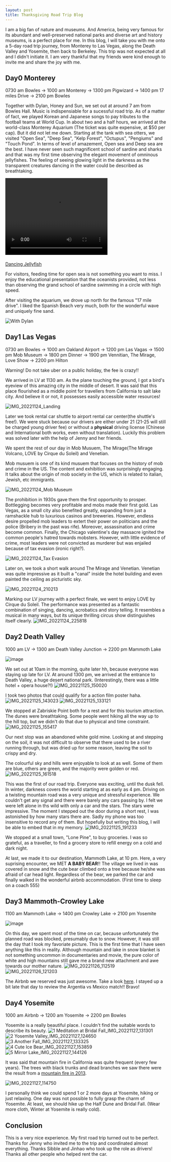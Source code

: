 ```yaml
---
layout: post
title: Thanksgiving Road Trip Blog
---
```


I am a big fan of nature and museums. And America, being very famous for its abundant and well-preserved national parks and diverse art and history museums, is a perfect place for me. In this blog, I will take you with me onto a 5-day road trip journey, from Monterey to Las Vegas, along the Death Valley and Yosemite, then back to Berkeley. This trip was not expected at all and I didn't initiate it. I am very thankful that my friends were kind enough to invite me and share the joy with me. 

## Day0 Monterey

0730 am Bowles -> 1000 am Monterey -> 1300 pm Pigwizard -> 1400 pm 17 miles Drive -> 2100 pm Bowles

Together with Dylan, Honey and Sun, we set out at around 7 am from Bowles Hall. Music is indispensiable for a sucessful road trip. As of a matter of fact, we played Korean and Japanese songs to pay tributes to the football teams at World Cup. In about two and a half hours, we arrived at the world-class Monterey Aquarium (The ticket was quite expensive, at $50 per cap). But it did not let me down. Starting at the tank with sea otters, we visited "Open Sea", "Deep Sea", "Kelp Forest", "Octupus", "Pengiums" and "Touch Pond". In terms of level of amazement, Open sea and Deep sea are the best. I have never seen such magnificent school of sardine and sharks and that was my first time observing the elegant movement of omninous jellyfishes. The feeling of seeing glowing light in the darkness as the transparent creatures dancing in the water could be described as breathtaking. 

<video width="320" height="240" controls>
  <source src="https://user-images.githubusercontent.com/100028581/204456733-ff3c90e2-50c2-4570-8050-884c5a32dc9c.mp4" type="video/mp4">
</video>

#### 
[Dancing Jellyfish](https://user-images.githubusercontent.com/100028581/204456733-ff3c90e2-50c2-4570-8050-884c5a32dc9c.mp4)

For visitors, feeding time for open sea is not something you want to miss. I enjoy the educational presentation that the oceanists provided, not less than observing the grand school of sardine swimming in a circle with high speed.

After visiting the aquarium, we drove up north for the famous "17 mile drive". I liked the Spanish Beach very much, both for the wonderful wave and uniquely fine sand.

![With Dylan](https://user-images.githubusercontent.com/100028581/204458136-3d0b6bb0-b6b5-4a22-abbb-1b2be3d15c6e.jpg)

## Day1 Las Vegas

0730 am Bowles -> 1000 am Oakland Airport -> 1200 pm Las Vagas -> 1500 pm Mob Museum -> 1800 pm Dinner -> 1900 pm Vennitian, The Mirage, Love Show -> 2200 pm Hilton

Warning! Do not take uber on a public holiday, the fee is crazy!!

We arrived in LV at 1130 am. As the plane touching the ground, I got a bird's eyeview of this amazing city in the middle of desert. It was said that this place flourished as a middle point for travellers from California to salt lake city. And believe it or not, it possesses easily accessible water resources!

![IMG_20221124_Landing](https://user-images.githubusercontent.com/100028581/204600014-af4d20ec-db65-4814-902c-bfb13e1295f3.jpg)

Later we took rental car shuttle to airport rental car center(the shuttle's free!). We were stuck because our drivers are either under 21 (21-25 will still be charged young driver fee) or without a **physical** driving license (Chinese and International both works, even without translation). Luckily this problem was solved later with the help of Jenny and her friends. 

We spent the rest of our day in Mob Musuem, The Mirage(The Mirage Volcano, LOVE by Cirque du Soleil) and Venetian. 

Mob musuem is one of its kind musuem that focuses on the history of mob and crime in the US. The content and exhibition was surprisingly engaging. It talks about the origin of mob society in the US, which is related to italian, Jewish, etc immigrants.

![IMG_20221124_Mob Museum](https://user-images.githubusercontent.com/100028581/204601582-db944d7d-ff8f-4afe-89b3-ffeb8c621c26.jpg)

The prohibition in 1930s gave them the first opportunity to prosper. Bottlegging becomes very profitable and mobs made their first gold. Las Vegas, as a small city also benefited greatly, expanding from just a ramshackle hub to luxurious casinos and breweries. However, endless desire propelled mob leaders to extert their power on politicians and the police (Bribery in the past was rife). Moreover, assassination and crime become common. Finally, the Chicago valentine's day massacre ignited the common people's hatred towards mobsters. However, with little evidence of crime, most leaders were not convicted as murderer but was enjailed because of tax evasion (ironic right?). 

![IMG_20221124_Tax Evasion](https://user-images.githubusercontent.com/100028581/204604962-6eb9a610-19c7-4f58-ad70-d2b3538fb733.jpg)

Later on, we took a short walk around The Mirage and Venetian. Venetian was quite impressive as it built a "canal" inside the hotel building and even painted the ceiling as picturistic sky. 

![IMG_20221124_210213](https://user-images.githubusercontent.com/100028581/204606974-41ed831d-fb8b-4056-992c-fb6580755869.jpg)

Marking our LV journey with a perfect finale, we went to enjoy LOVE by Cirque du Soleil. The performance was presented as a fantastic combination of singing, dancing, acrobatics and story telling. It resembles a musical in many ways, but its unique thrilling circus show distinguishes itself clearly.
![IMG_20221124_225818](https://user-images.githubusercontent.com/100028581/204606668-b2da4532-e754-42e0-801c-c4318e1fc435.jpg)

## Day2 Death Valley

1000 am LV -> 1300 am Death Valley Junction -> 2200 pm Mammoth Lake

![image](https://user-images.githubusercontent.com/100028581/206353746-3f4c0d73-3d4e-4bff-a1e4-ade0f013daa4.png)

We set out at 10am in the morning, quite later hh, because everyone was staying up late for LV. At around 1300 pm, we arrived at the entrance to Death Valley, a huge desert national park. (Interestingly, there was a little hotel + opera house?!)
![IMG_20221125_150020](https://user-images.githubusercontent.com/100028581/206349869-a3e27356-8f7a-47c6-8f1f-f11172276b7f.jpg)

I took two photos that could qualify for a action film poster haha.
![IMG_20221125_143023](https://user-images.githubusercontent.com/100028581/206349674-2698a13f-cf22-4384-bb74-836446d0247b.jpg)
![IMG_20221125_133121](https://user-images.githubusercontent.com/100028581/206349678-5b27bee2-32e2-429e-bc46-e0090162ef3c.jpg)

We stopped at Zabriskie Point both for a rest and for this tourism attraction. The dunes were breathtaking. Some people went hiking all the way up to the hill top, but we didn't do that due to physical and time constraint.
![IMG_20221125_155417](https://user-images.githubusercontent.com/100028581/206350020-ac3e38de-c67c-4064-b01c-81f111f5e652.jpg)

Our next stop was an abandoned white gold mine. Looking at and stepping on the soil, it was not difficult to observe that there used to be a river running through, but was dried up for some reason, leaving the soil to crispy and dry.

The colourful sky and hills were enjoyable to look at as well. Some of them are blue, others are green, and the majority were golden or red.
![IMG_20221125_161518](https://user-images.githubusercontent.com/100028581/206350178-62545d1c-44f8-4fe4-8d47-98f287fe5fa4.jpg)

This was the first of our road trip. Everyone was exciting, until the dusk fell. In winter, darkness covers the world starting at as early as 4 pm. Driving on a twisting mountain road was a very unique and stressful experience. We couldn't get any signal and there were barely any cars passing by. I felt we were left alone in ths wild with only a car and the stars. The stars were impressive. The moment I stepped out the door during a short rest, I was astonished by how many stars there are. Sadly my phone was too insensitive to record any of them. But hopefully but writing this blog, I will be able to embed that in my memory.
![IMG_20221125_191233](https://user-images.githubusercontent.com/100028581/206351010-cf828855-f601-46d0-8bc8-f12cd9643d89.jpg)

We stopped at a small town, "Lone Pine", to buy groceries. I was so grateful, as a traveller, to find a grocery store to refill energy on a cold and dark night.

At last, we made it to our destination, Mammoth Lake, at 10 pm. Here, a very suprising encounter, we MET **A BABY BEAR**!! The village we lived in was covered in snow and the cute bear climbed onto a tree because he/she was afraid of car head light. Regardless of the bear, we parked the car and finally walked in the wonderful airbnb accommodation. (First time to sleep on a coach 555)

## Day3 Mammoth-Crowley Lake

1100 am Mammoth Lake -> 1400 pm Crowley Lake -> 2100 pm Yosemite

![image](https://user-images.githubusercontent.com/100028581/206353990-3770718d-05b9-4e82-ba02-452afe386923.png)

On this day, we spent most of the time on car, because unfortunately the planned road was blocked, presumably due to snow.
However, it was still the day that I took my favoriate picture. This is the first time that I have seen anything like this in reality. Although mountain and lake in snow blanket is not something uncommon in documentaries and movie, the pure color of white and high mountains still gave me a brand new attachment and awe towards our mother nature.
![IMG_20221126_112519](https://user-images.githubusercontent.com/100028581/206351809-ffba3c7a-09a8-495c-ad2a-02dff6c16c9f.jpg)
![IMG_20221126_121203](https://user-images.githubusercontent.com/100028581/206352156-cf66810d-ace2-4155-b6c7-176815a11add.jpg)

The Airbnb we reserved was just awesome. Take a look [here](https://photos.app.goo.gl/BjWu9ZWzLTsiQiD6A). I stayed up a bit late that day to review the Argentia vs Mexico match!! Bravo!

## Day4 Yosemite

1000 am Airbnb -> 1200 am Yosemite -> 2200 pm Bowles

Yosemite is a really beautiful place. I couldn't find the suitable words to describe its beauty. 
![1 Meditation at Bridal Fall_IMG_20221127_131301](https://user-images.githubusercontent.com/100028581/206355695-a51a54ab-0a9f-4604-80bf-05430ca297b6.jpg)
![2 Yosemite Valley_IMG_20221127_124650](https://user-images.githubusercontent.com/100028581/206355704-1f7bbfc3-1eff-4812-bf4c-8dbda10f1a6f.jpg)
![3 Another Fall_IMG_20221127_133325](https://user-images.githubusercontent.com/100028581/206355706-2d3bd3b9-88e8-4d2b-ad88-240e92d189b2.jpg)
![4 Cute Ice Bear_IMG_20221127_153859](https://user-images.githubusercontent.com/100028581/206355708-a3e9c677-2f3c-42fb-89df-f969a9723515.jpg)
![5 Mirror Lake_IMG_20221127_144126](https://user-images.githubusercontent.com/100028581/206355710-c79bd724-91e1-4c4c-9067-cd1fd4233b33.jpg)

It was said that mountain fire in California was quite frequent (every few years). The trees with black trunks and dead branches we saw there were the result from a [mountain fire in 2013](https://www.nps.gov/yose/learn/nature/firehistory.htm).

![IMG_20221127_114750](https://user-images.githubusercontent.com/100028581/206356549-c1d2b8de-c0d8-45be-986a-4627d94640e4.jpg)

I personally think we could spend 1 or 2 more days at Yosemite, hiking or just relaxing. One day was not possible to fully grasp the charm of Yosemite. At least, we should hike up the Half Dune and Bridal Fall. (Wear more cloth, Winter at Yosemite is really cold).

## Conclusion

This is a very nice experience. My first road trip turned out to be perfect. Thanks for Jenny who invited me to the trip and coordinated almost everything. Thanks Sibble and Jinhao who took up the role as drivers! Thanks all other people who helped rent the car. 
